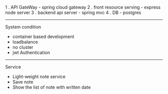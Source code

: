 
1 . API GateWay - spring cloud gateway
2 . front resource serving - express node server
3 . backend api server - spring mvc
4 . DB - postgres

--- 

System condition

- container based development
- loadbalance 
- no cluster
- jwt Authentication


--- 

Service 

- Light-weight note service
- Save note
- Show the list of note with written date